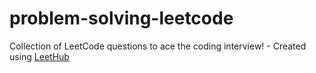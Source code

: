# problem-solving-leetcode
Collection of LeetCode questions to ace the coding interview! - Created using [LeetHub](https://github.com/QasimWani/LeetHub)
